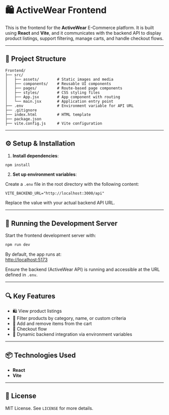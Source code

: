 
# 🛍️ ActiveWear Frontend

This is the frontend for the **ActiveWear** E-Commerce platform. It is built using **React** and **Vite**, and it communicates with the backend API to display product listings, support filtering, manage carts, and handle checkout flows.

---

## 📁 Project Structure

```
Frontend/
├── src/
│   ├── assets/        # Static images and media
│   ├── components/    # Reusable UI components
│   ├── pages/         # Route-based page components
│   ├── styles/        # CSS styling files
│   ├── App.jsx        # App component with routing
│   └── main.jsx       # Application entry point
├── .env               # Environment variable for API URL
├── .gitignore
├── index.html         # HTML template
├── package.json
├── vite.config.js     # Vite configuration
```

---

## ⚙️ Setup & Installation

1. **Install dependencies**:

```bash
npm install
```

2. **Set up environment variables**:

Create a `.env` file in the root directory with the following content:

```env
VITE_BACKEND_URL="http://localhost:3000/api"
```

Replace the value with your actual backend API URL.

---

## 🚀 Running the Development Server

Start the frontend development server with:

```bash
npm run dev
```

By default, the app runs at:  
[http://localhost:5173](http://localhost:5173)

Ensure the backend (ActiveWear API) is running and accessible at the URL defined in `.env`.

---

## 🔍 Key Features

- 🛍️ View product listings
- 🎯 Filter products by category, name, or custom criteria
- 🛒 Add and remove items from the cart
- 🧾 Checkout flow 
- 🔗 Dynamic backend integration via environment variables

---

## 📦 Technologies Used

- **React**
- **Vite**

---

## 📄 License

MIT License. See `LICENSE` for more details.
